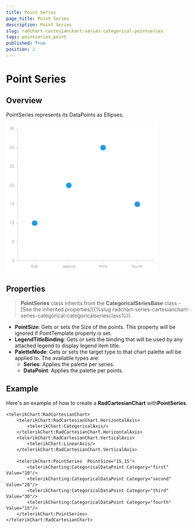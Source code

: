 ```yaml
---
title: Point Series
page_title: Point Series
description: Point Series
slug: radchart-cartesianchart-series-categorical-pointseries
tags: pointseries,point
published: True
position: 2
---
```


# Point Series

## Overview

PointSeries represents its DataPoints as Ellipses.

![Point Series Overview](images/PointSeriesOverview.png)

## Properties

>**PointSeries** class inherits from the **CategoricalSeriesBase** class -
[See the inherited properties]({%slug radchart-series-cartesianchart-series-categorical-categoricalseriesclass%}).

* **PointSize**: Gets or sets the Size of the points. This property will be ignored if PointTemplate property is set.
* **LegendTitleBinding**: Gets or sets the binding that will be used by any attached legend to display legend item title.
* **PaletteMode**: Gets or sets the target type to that chart palette will be applied to. The available types are:
	* **Series**: Applies the palette per series.
	* **DataPoint**: Applies the palette per points.

## Example

Here's an example of how to create a **RadCartesianChart** with**PointSeries**.

	<telerikChart:RadCartesianChart>
	    <telerikChart:RadCartesianChart.HorizontalAxis>
	        <telerikChart:CategoricalAxis/>
	    </telerikChart:RadCartesianChart.HorizontalAxis>
	    <telerikChart:RadCartesianChart.VerticalAxis>
	        <telerikChart:LinearAxis/>
	    </telerikChart:RadCartesianChart.VerticalAxis>
	
	    <telerikChart:PointSeries  PointSize="15,15">
	        <telerikCharting:CategoricalDataPoint Category="first" Value="10"/>
	        <telerikCharting:CategoricalDataPoint Category="second" Value="20"/>
	        <telerikCharting:CategoricalDataPoint Category="third" Value="30"/>
	        <telerikCharting:CategoricalDataPoint Category="fourth" Value="15"/>
	    </telerikChart:PointSeries>
	</telerikChart:RadCartesianChart>
